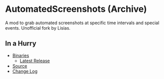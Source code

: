 # AutomatedScreenshots (Archive)

A mod to grab automated screenshots at specific time intervals and special events. Unofficial fork by Lisias.


## In a Hurry

* [Binaries](./Archive)
	* [Latest Release](https://github.com/net-lisias-kspu/AutomatedScreenshots/releases)
* [Source](https://github.com/net-lisias-kspu/AutomatedScreenshots)
* [Change Log](./CHANGE_LOG.md)
